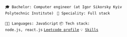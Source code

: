 <code>🎓 Bachelor: Computer engineer (at Igor Sikorsky Kyiv Polytechnic Institute) </code>
<code>👷 Speciality: Full stack </code><br>
<code>🧑‍💻 Languages: JavaScript</code>
<code>📦 Tech stack: node.js, react.js</code>
<code>[Leetcode profile](https://leetcode.com/G_Ryslan/)</code>
<code>💡 [Skills](SKILLS.md)</code>
